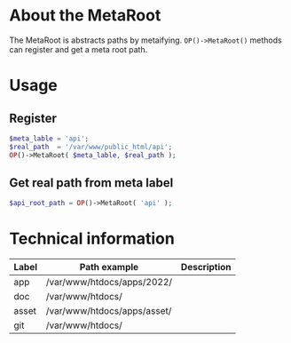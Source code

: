 About the MetaRoot
===

 The MetaRoot is abstracts paths by metaifying.
 `OP()->MetaRoot()` methods can register and get a meta root path.

# Usage

## Register

```php
$meta_lable = 'api';
$real_path  = '/var/www/public_html/api';
OP()->MetaRoot( $meta_lable, $real_path );
```

## Get real path from meta label

```php
$api_root_path = OP()->MetaRoot( 'api' );
```

# Technical information

| Label | Path example | Description |
| --- | --- | --- |
| app   | /var/www/htdocs/apps/2022/  ||
| doc   | /var/www/htdocs/            ||
| asset | /var/www/htdocs/apps/asset/ ||
| git   | /var/www/htdocs/            ||

